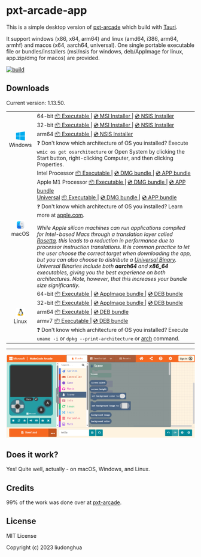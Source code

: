 # pxt-arcade-app 

This is a simple desktop version of [pxt-arcade](https://github.com/microsoft/pxt-arcade) which build with [Tauri](https://tauri.studio/).

It support windows (x86, x64, arm64) and linux (amd64, i386, arm64, armhf) and macos (x64, aarch64, universal). One single portable executable file or bundles/installers (msi/nsis for windows, deb/AppImage for linux, app.zip/dmg for macos) are provided.

[![build](https://github.com/liudonghua123/pxt-arcade-app/actions/workflows/build.yml/badge.svg)](https://github.com/liudonghua123/pxt-arcade-app/actions/workflows/build.yml)

## Downloads

Current version: 1.13.50.

<table class="is-fullwidth">
</thead>
<tbody>
</tbody>
  <tr>
    <td align="center">
      <img src="./.github/images/windows.png" width="24"><br />
      Windows
    </td>
    <td>
      <span>64-bit</span>
      <a href="https://github.com/liudonghua123/pxt-arcade-app/releases/latest/download/pxt-arcade-app-windows-1.13.50_x64.exe">
        📦 Executable
      </a> |
      <a href="https://github.com/liudonghua123/pxt-arcade-app/releases/latest/download/pxt-arcade-app-windows-1.13.50_x64.msi">
        💿 MSI Installer
      </a> |
      <a href="https://github.com/liudonghua123/pxt-arcade-app/releases/latest/download/pxt-arcade-app-windows-1.13.50_x64-setup.exe">
        💿 NSIS Installer
      </a><br />
      <span>32-bit</span>
      <a href="https://github.com/liudonghua123/pxt-arcade-app/releases/latest/download/pxt-arcade-app-windows-1.13.50_x86.exe">
        📦 Executable
      </a> |
      <a href="https://github.com/liudonghua123/pxt-arcade-app/releases/latest/download/pxt-arcade-app-windows-1.13.50_x86.msi">
        💿 MSI Installer
      </a> |
      <a href="https://github.com/liudonghua123/pxt-arcade-app/releases/latest/download/pxt-arcade-app-windows-1.13.50_x86-setup.exe">
        💿 NSIS Installer
      </a><br />
      <span>arm64</span>
      <a href="https://github.com/liudonghua123/pxt-arcade-app/releases/latest/download/pxt-arcade-app-windows-1.13.50_arm64.exe">
        📦 Executable
      </a> |
      <a href="https://github.com/liudonghua123/pxt-arcade-app/releases/latest/download/pxt-arcade-app-windows-1.13.50_arm64-setup.exe">
        💿 NSIS Installer
      </a><br />
      <span>
        ❓ Don't know which architecture of OS you installed? Execute <code>wmic os get osarchitecture</code> or Open System by clicking the Start button, right-clicking Computer, and then clicking Properties.
      </span>
    </td>
  </tr>
  <tr>
    <td align="center">
      <img src="./.github/images/macos.png" width="24"><br />
      macOS
    </td>
    <td>
      <span>Intel Processor</span>
      <a href="https://github.com/liudonghua123/pxt-arcade-app/releases/latest/download/pxt-arcade-app-macos-1.13.50_x64">
        📦 Executable
      </a> |
      <a href="https://github.com/liudonghua123/pxt-arcade-app/releases/latest/download/pxt-arcade-app-macos-1.13.50_x64.dmg">
        💿 DMG bundle
      </a> |
      <a href="https://github.com/liudonghua123/pxt-arcade-app/releases/latest/download/pxt-arcade-app-macos-1.13.50_x64.app.zip">
        💿 APP bundle
      </a><br />
      <span>Apple M1 Processor</span>
      <a href="https://github.com/liudonghua123/pxt-arcade-app/releases/latest/download/pxt-arcade-app-macos-1.13.50_aarch64">
        📦 Executable
      </a> |
      <a href="https://github.com/liudonghua123/pxt-arcade-app/releases/latest/download/pxt-arcade-app-macos-1.13.50_aarch64.dmg">
        💿 DMG bundle
      </a> |
      <a href="https://github.com/liudonghua123/pxt-arcade-app/releases/latest/download/pxt-arcade-app-macos-1.13.50_aarch64.app.zip">
        💿 APP bundle
      </a><br />
      <span><a href="https://developer.apple.com/documentation/apple-silicon/building-a-universal-macos-binary">Universal</a></span>
      <a href="https://github.com/liudonghua123/pxt-arcade-app/releases/latest/download/pxt-arcade-app-macos-1.13.50_universal">
        📦 Executable
      </a> |
      <a href="https://github.com/liudonghua123/pxt-arcade-app/releases/latest/download/pxt-arcade-app-macos-1.13.50_universal.dmg">
        💿 DMG bundle
      </a> |
      <a href="https://github.com/liudonghua123/pxt-arcade-app/releases/latest/download/pxt-arcade-app-macos-1.13.50_universal.app.zip">
        💿 APP bundle
      </a><br />
      <span>
        ❓ Don't know which architecture of OS you installed? Learn more at <a href="https://support.apple.com/en-us/HT211814">apple.com</a>.
      </span><br />
      <br />
      <i>
      While Apple silicon machines can run applications compiled for Intel-based Macs through a translation layer called <a href="https://support.apple.com/en-gb/HT211861">Rosetta</a>, this leads to a reduction in performance due to processor instruction translations. It is common practice to let the user choose the correct target when downloading the app, but you can also choose to distribute a <a href="https://developer.apple.com/documentation/apple-silicon/building-a-universal-macos-binary">Universal Binary</a>. Universal Binaries include both <b>aarch64</b> and <b>x86_64</b> executables, giving you the best experience on both architectures. Note, however, that this increases your bundle size significantly.
      </i>
    </td>
  </tr>
  <tr>
    <td align="center">
      <img src="./.github/images/linux.png" width="24"><br />
      Linux
    </td>
    <td>
      <span>64-bit</span>
      <a href="https://github.com/liudonghua123/pxt-arcade-app/releases/latest/download/pxt-arcade-app-linux-1.13.50_amd64">
        📦 Executable
      </a> |
      <a href="https://github.com/liudonghua123/pxt-arcade-app/releases/latest/download/pxt-arcade-app-linux-1.13.50_amd64.AppImage">
        💿 AppImage bundle
      </a> |
      <a href="https://github.com/liudonghua123/pxt-arcade-app/releases/latest/download/pxt-arcade-app-linux-1.13.50_amd64.deb">
        💿 DEB bundle
      </a><br />
      <span>32-bit</span>
      <a href="https://github.com/liudonghua123/pxt-arcade-app/releases/latest/download/pxt-arcade-app-linux-1.13.50_i386">
        📦 Executable
      </a> |
      <a href="https://github.com/liudonghua123/pxt-arcade-app/releases/latest/download/pxt-arcade-app-linux-1.13.50_i386.AppImage">
        💿 AppImage bundle
      </a> |
      <a href="https://github.com/liudonghua123/pxt-arcade-app/releases/latest/download/pxt-arcade-app-linux-1.13.50_i386.deb">
        💿 DEB bundle
      </a><br />
      <span>arm64</span>
      <a href="https://github.com/liudonghua123/pxt-arcade-app/releases/latest/download/pxt-arcade-app-linux-1.13.50_arm64">
        📦 Executable
      </a> |
      <a href="https://github.com/liudonghua123/pxt-arcade-app/releases/latest/download/pxt-arcade-app-linux-1.13.50_arm64.deb">
        💿 DEB bundle
      </a><br />
      <span>armv7</span>
      <a href="https://github.com/liudonghua123/pxt-arcade-app/releases/latest/download/pxt-arcade-app-linux-1.13.50_armhf">
        📦 Executable
      </a> |
      <a href="https://github.com/liudonghua123/pxt-arcade-app/releases/latest/download/pxt-arcade-app-linux-1.13.50_armhf.deb">
        💿 DEB bundle
      </a><br />
      <span>
        ❓ Don't know which architecture of OS you installed? Execute <code>uname -i</code> or <code>dpkg --print-architecture</code> or <a href="https://www.man7.org/linux/man-pages/man1/arch.1.html">arch</a> command.
      </span>
    </td>
  </tr>
</table>

<hr />

![Screenshot](./.github/images/preview.png)

## Does it work?

Yes! Quite well, actually - on macOS, Windows, and Linux.

## Credits

99% of the work was done over at [pxt-arcade](https://github.com/microsoft/pxt-arcade).

## License

MIT License

Copyright (c) 2023 liudonghua
